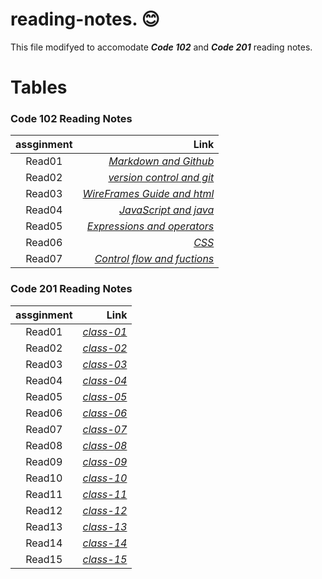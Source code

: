 # reading-notes. :blush:


This file modifyed to accomodate ***Code 102*** and ***Code 201*** reading notes.  

  


# Tables
###  Code 102 Reading Notes

| assginment |  Link  |
|:-----------------: |-------------:|
|Read01| [*Markdown and Github*](https://ahmad-khaled-zaid.github.io/reading-notes./102/read01) |
|Read02| [*version control and git*](https://ahmad-khaled-zaid.github.io/reading-notes./102/read02) |
|Read03| [*WireFrames Guide and html*](https://ahmad-khaled-zaid.github.io/reading-notes./102/read03) |
|Read04| [*JavaScript and java*](https://ahmad-khaled-zaid.github.io/reading-notes./102/read04) |
|Read05| [*Expressions and operators*](https://ahmad-khaled-zaid.github.io/reading-notes./102/read05) |
|Read06| [*CSS*](https://ahmad-khaled-zaid.github.io/reading-notes./102/read06) |
|Read07| [*Control flow and fuctions*](https://ahmad-khaled-zaid.github.io/reading-notes./102/read07) |




###  Code 201 Reading Notes

| assginment |  Link  |
|:-----------------: |-------------:|
|Read01| [*class-01*](https://ahmad-khaled-zaid.github.io/201d33-classes/) |  
|Read02| [*class-02*]() |  
|Read03| [*class-03*]() |  
|Read04| [*class-04*]() |    
|Read05| [*class-05*]() |  
|Read06| [*class-06*]() |  
|Read07| [*class-07*]() |  
|Read08| [*class-08*]() |  
|Read09| [*class-09*]() |  
|Read10| [*class-10*]() |  
|Read11| [*class-11*]() |  
|Read12| [*class-12*]() |  
|Read13| [*class-13*]() |  
|Read14| [*class-14*]() |  
|Read15| [*class-15*]() |
